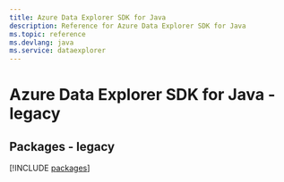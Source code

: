 ```yaml
---
title: Azure Data Explorer SDK for Java
description: Reference for Azure Data Explorer SDK for Java
ms.topic: reference
ms.devlang: java
ms.service: dataexplorer
---
```

# Azure Data Explorer SDK for Java - legacy
## Packages - legacy
[!INCLUDE [packages](data-explorer-index.md)]

